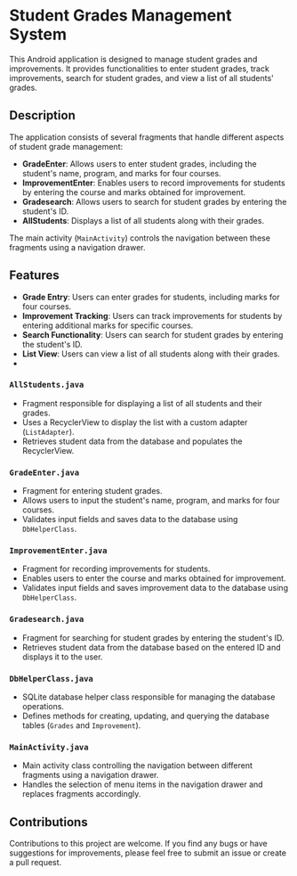 # Student Grades Management System

This Android application is designed to manage student grades and improvements. It provides functionalities to enter student grades, track improvements, search for student grades, and view a list of all students' grades.

## Description

The application consists of several fragments that handle different aspects of student grade management:
- **GradeEnter**: Allows users to enter student grades, including the student's name, program, and marks for four courses.
- **ImprovementEnter**: Enables users to record improvements for students by entering the course and marks obtained for improvement.
- **Gradesearch**: Allows users to search for student grades by entering the student's ID.
- **AllStudents**: Displays a list of all students along with their grades.

The main activity (`MainActivity`) controls the navigation between these fragments using a navigation drawer.

## Features

- **Grade Entry**: Users can enter grades for students, including marks for four courses.
- **Improvement Tracking**: Users can track improvements for students by entering additional marks for specific courses.
- **Search Functionality**: Users can search for student grades by entering the student's ID.
- **List View**: Users can view a list of all students along with their grades.
- 
### `AllStudents.java`

- Fragment responsible for displaying a list of all students and their grades.
- Uses a RecyclerView to display the list with a custom adapter (`ListAdapter`).
- Retrieves student data from the database and populates the RecyclerView.

### `GradeEnter.java`

- Fragment for entering student grades.
- Allows users to input the student's name, program, and marks for four courses.
- Validates input fields and saves data to the database using `DbHelperClass`.

### `ImprovementEnter.java`

- Fragment for recording improvements for students.
- Enables users to enter the course and marks obtained for improvement.
- Validates input fields and saves improvement data to the database using `DbHelperClass`.

### `Gradesearch.java`

- Fragment for searching for student grades by entering the student's ID.
- Retrieves student data from the database based on the entered ID and displays it to the user.

### `DbHelperClass.java`

- SQLite database helper class responsible for managing the database operations.
- Defines methods for creating, updating, and querying the database tables (`Grades` and `Improvement`).

### `MainActivity.java`

- Main activity class controlling the navigation between different fragments using a navigation drawer.
- Handles the selection of menu items in the navigation drawer and replaces fragments accordingly.

## Contributions

Contributions to this project are welcome. If you find any bugs or have suggestions for improvements, please feel free to submit an issue or create a pull request.

